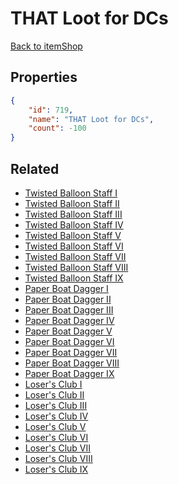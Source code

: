 # THAT Loot for DCs

<no description available>

[Back to itemShop](../item-shops.md)

## Properties

```json
{
    "id": 719,
    "name": "THAT Loot for DCs",
    "count": -100
}
```

## Related

- [Twisted Balloon Staff I](../items/20594-twisted-balloon-staff-i.md)
- [Twisted Balloon Staff II](../items/20595-twisted-balloon-staff-ii.md)
- [Twisted Balloon Staff III](../items/20596-twisted-balloon-staff-iii.md)
- [Twisted Balloon Staff IV](../items/20597-twisted-balloon-staff-iv.md)
- [Twisted Balloon Staff V](../items/20598-twisted-balloon-staff-v.md)
- [Twisted Balloon Staff VI](../items/20599-twisted-balloon-staff-vi.md)
- [Twisted Balloon Staff VII](../items/20600-twisted-balloon-staff-vii.md)
- [Twisted Balloon Staff VIII](../items/20601-twisted-balloon-staff-viii.md)
- [Twisted Balloon Staff IX](../items/20602-twisted-balloon-staff-ix.md)
- [Paper Boat Dagger I](../items/20603-paper-boat-dagger-i.md)
- [Paper Boat Dagger II](../items/20604-paper-boat-dagger-ii.md)
- [Paper Boat Dagger III](../items/20605-paper-boat-dagger-iii.md)
- [Paper Boat Dagger IV](../items/20606-paper-boat-dagger-iv.md)
- [Paper Boat Dagger V](../items/20607-paper-boat-dagger-v.md)
- [Paper Boat Dagger VI](../items/20608-paper-boat-dagger-vi.md)
- [Paper Boat Dagger VII](../items/20609-paper-boat-dagger-vii.md)
- [Paper Boat Dagger VIII](../items/20610-paper-boat-dagger-viii.md)
- [Paper Boat Dagger IX](../items/20611-paper-boat-dagger-ix.md)
- [Loser's Club I](../items/20612-loser-s-club-i.md)
- [Loser's Club II](../items/20613-loser-s-club-ii.md)
- [Loser's Club III](../items/20614-loser-s-club-iii.md)
- [Loser's Club IV](../items/20615-loser-s-club-iv.md)
- [Loser's Club V](../items/20616-loser-s-club-v.md)
- [Loser's Club VI](../items/20617-loser-s-club-vi.md)
- [Loser's Club VII](../items/20618-loser-s-club-vii.md)
- [Loser's Club VIII](../items/20619-loser-s-club-viii.md)
- [Loser's Club IX](../items/20620-loser-s-club-ix.md)

